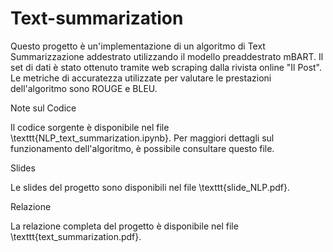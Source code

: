 # Text-summarization

Questo progetto è un'implementazione di un algoritmo di Text Summarizzazione addestrato utilizzando il modello preaddestrato mBART. Il set di dati è stato ottenuto tramite web scraping dalla rivista online "Il Post". Le metriche di accuratezza utilizzate per valutare le prestazioni dell'algoritmo sono ROUGE e BLEU.

Note sul Codice

Il codice sorgente è disponibile nel file \texttt{NLP\_text\_summarization.ipynb}. Per maggiori dettagli sul funzionamento dell'algoritmo, è possibile consultare questo file.

Slides

Le slides del progetto sono disponibili nel file \texttt{slide\_NLP.pdf}.

Relazione

La relazione completa del progetto è disponibile nel file \texttt{text\_summarization.pdf}.
